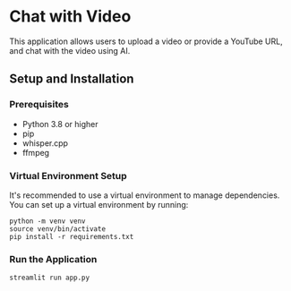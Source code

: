 # Chat with Video

This application allows users to upload a video or provide a YouTube URL, and chat with the video using AI.

## Setup and Installation

### Prerequisites

- Python 3.8 or higher
- pip
- whisper.cpp
- ffmpeg

### Virtual Environment Setup

It's recommended to use a virtual environment to manage dependencies. You can set up a virtual environment by running:

```
python -m venv venv
source venv/bin/activate
pip install -r requirements.txt
```

### Run the Application

```
streamlit run app.py
```
